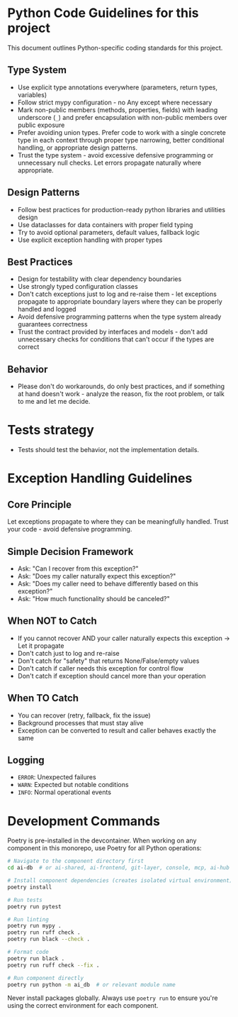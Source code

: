 ﻿# Python Code Guidelines for this project

This document outlines Python-specific coding standards for this project.

## Type System
- Use explicit type annotations everywhere (parameters, return types, variables)
- Follow strict mypy configuration - no Any except where necessary
- Mark non-public members (methods, properties, fields) with leading underscore (`_`) and prefer encapsulation with non-public members over public exposure
- Prefer avoiding union types. Prefer code to work with a single concrete type in each context through proper type narrowing, better conditional handling, or appropriate design patterns.
- Trust the type system - avoid excessive defensive programming or unnecessary null checks. Let errors propagate naturally where appropriate.

## Design Patterns
- Follow best practices for production-ready python libraries and utilities design
- Use dataclasses for data containers with proper field typing
- Try to avoid optional parameters, default values, fallback logic
- Use explicit exception handling with proper types

## Best Practices
- Design for testability with clear dependency boundaries
- Use strongly typed configuration classes
- Don't catch exceptions just to log and re-raise them - let exceptions propagate to appropriate boundary layers where they can be properly handled and logged
- Avoid defensive programming patterns when the type system already guarantees correctness
- Trust the contract provided by interfaces and models - don't add unnecessary checks for conditions that can't occur if the types are correct

## Behavior

- Please don't do workarounds, do only best practices, and if something at hand doesn't work - analyze the reason, fix the root problem, or talk to me and let me decide.

# Tests strategy

- Tests should test the behavior, not the implementation details.

# Exception Handling Guidelines

## Core Principle
Let exceptions propagate to where they can be meaningfully handled. Trust your code - avoid defensive programming.

## Simple Decision Framework

- Ask: "Can I recover from this exception?"
- Ask: "Does my caller naturally expect this exception?"
- Ask: "Does my caller need to behave differently based on this exception?"
- Ask: "How much functionality should be canceled?"

## When NOT to Catch

- If you cannot recover AND your caller naturally expects this exception → Let it propagate
- Don't catch just to log and re-raise
- Don't catch for "safety" that returns None/False/empty values
- Don't catch if caller needs this exception for control flow
- Don't catch if exception should cancel more than your operation

## When TO Catch

- You can recover (retry, fallback, fix the issue)
- Background processes that must stay alive
- Exception can be converted to result and caller behaves exactly the same

## Logging

- `ERROR`: Unexpected failures
- `WARN`: Expected but notable conditions
- `INFO`: Normal operational events

# Development Commands

Poetry is pre-installed in the devcontainer. When working on any component in this monorepo, use Poetry for all Python operations:

```bash
# Navigate to the component directory first
cd ai-db  # or ai-shared, ai-frontend, git-layer, console, mcp, ai-hub

# Install component dependencies (creates isolated virtual environment)
poetry install

# Run tests
poetry run pytest

# Run linting
poetry run mypy .
poetry run ruff check .
poetry run black --check .

# Format code
poetry run black .
poetry run ruff check --fix .

# Run component directly
poetry run python -m ai_db  # or relevant module name
```

Never install packages globally. Always use `poetry run` to ensure you're using the correct environment for each component.